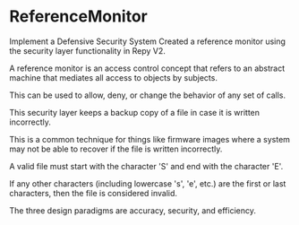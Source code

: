 # ReferenceMonitor
Implement a Defensive Security System
Created a reference monitor using the security layer functionality in Repy V2. 

A reference monitor is an access control concept that refers to an abstract machine that mediates all access to objects by subjects. 

This can be used to allow, deny, or change the behavior of any set of calls.

This security layer  keeps a backup copy of a file in case it is written incorrectly. 

This is a common technique for things like firmware images where a system may not be able to recover if the file is written incorrectly. 

A valid file must start with the character 'S' and end with the character 'E'. 

If any other characters (including lowercase 's', 'e', etc.) are the first or last characters, then the file is considered invalid.

The three design paradigms are accuracy, security, and efficiency.
